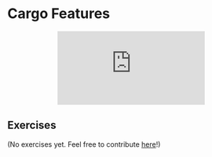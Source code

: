 # Cargo Features

<div style="display: flex; justify-content: center;">
    <iframe class="youtube-video" src="https://www.youtube.com/embed/QkHhwYJaP0U?si=JZqs_dWI3VbAcHKL" title="YouTube video player" frameborder="0" allow="accelerometer; autoplay; clipboard-write; encrypted-media; gyroscope; picture-in-picture; web-share" allowfullscreen></iframe>
</div>

## Exercises

(No exercises yet. Feel free to contribute <a href="https://github.com/letsgetrusty/rust-learning-guide" target="_blank">here</a>!)
